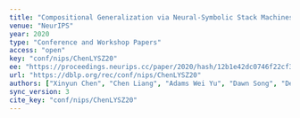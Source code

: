 ```yaml
---
title: "Compositional Generalization via Neural-Symbolic Stack Machines."
venue: "NeurIPS"
year: 2020
type: "Conference and Workshop Papers"
access: "open"
key: "conf/nips/ChenLYSZ20"
ee: "https://proceedings.neurips.cc/paper/2020/hash/12b1e42dc0746f22cf361267de07073f-Abstract.html"
url: "https://dblp.org/rec/conf/nips/ChenLYSZ20"
authors: ["Xinyun Chen", "Chen Liang", "Adams Wei Yu", "Dawn Song", "Denny Zhou"]
sync_version: 3
cite_key: "conf/nips/ChenLYSZ20"
---
```

